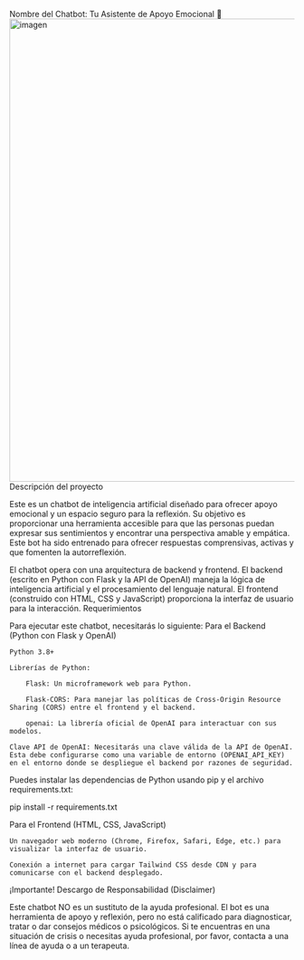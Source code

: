 Nombre del Chatbot: Tu Asistente de Apoyo Emocional 💬
<img width="1049" height="818" alt="imagen" src="https://github.com/user-attachments/assets/3595252c-10c4-4065-8dbe-6a7cc8d98fc1" />
Descripción del proyecto

Este es un chatbot de inteligencia artificial diseñado para ofrecer apoyo emocional y un espacio seguro para la reflexión. Su objetivo es proporcionar una herramienta accesible para que las personas puedan expresar sus sentimientos y encontrar una perspectiva amable y empática. Este bot ha sido entrenado para ofrecer respuestas comprensivas, activas y que fomenten la autorreflexión.

El chatbot opera con una arquitectura de backend y frontend. El backend (escrito en Python con Flask y la API de OpenAI) maneja la lógica de inteligencia artificial y el procesamiento del lenguaje natural. El frontend (construido con HTML, CSS y JavaScript) proporciona la interfaz de usuario para la interacción.
Requerimientos

Para ejecutar este chatbot, necesitarás lo siguiente:
Para el Backend (Python con Flask y OpenAI)

    Python 3.8+

    Librerías de Python:

        Flask: Un microframework web para Python.

        Flask-CORS: Para manejar las políticas de Cross-Origin Resource Sharing (CORS) entre el frontend y el backend.

        openai: La librería oficial de OpenAI para interactuar con sus modelos.

    Clave API de OpenAI: Necesitarás una clave válida de la API de OpenAI. Esta debe configurarse como una variable de entorno (OPENAI_API_KEY) en el entorno donde se despliegue el backend por razones de seguridad.

Puedes instalar las dependencias de Python usando pip y el archivo requirements.txt:

pip install -r requirements.txt

Para el Frontend (HTML, CSS, JavaScript)

    Un navegador web moderno (Chrome, Firefox, Safari, Edge, etc.) para visualizar la interfaz de usuario.

    Conexión a internet para cargar Tailwind CSS desde CDN y para comunicarse con el backend desplegado.

¡Importante! Descargo de Responsabilidad (Disclaimer)

Este chatbot NO es un sustituto de la ayuda profesional. El bot es una herramienta de apoyo y reflexión, pero no está calificado para diagnosticar, tratar o dar consejos médicos o psicológicos. Si te encuentras en una situación de crisis o necesitas ayuda profesional, por favor, contacta a una línea de ayuda o a un terapeuta.
